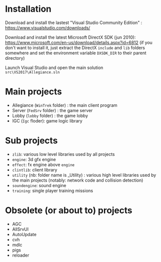 # Installation

Download and install the lastest "Visual Studio Community Edition" : https://www.visualstudio.com/downloads/

Download and install the latest Microsoft DirectX SDK (jun 2010): https://www.microsoft.com/en-us/download/details.aspx?id=6812 (if you don't want to install it, just extract the DirectX `include` and `lib` folders somewhere and set the environment variable `DXSDK_DIR` to their parent directory)

Launch Visual Studio and open the main solution `src\VS2017\Allegiance.sln`

# Main projects

* Allegiance (`WinTrek` folder) : the main client program
* Server (`FedSrv` folder) : the game server
* Lobby (`lobby` folder) : the game lobby
* IGC (`Igc` floder): game logic library

# Sub projects
* `zlib`: various low level libraries used by all projects
* `engine`: 3d gfx engine
* `effect`: fx engine above `engine`
* `clintlib`: client library
* `utility` (nb: folder name is _Utility) : various high level libraries used by the main projects (notably: network code and collision detection)
* `soundengine`: sound engine
* `training`: single player training missions 

# Obsolete (or about to) projects
* AGC
* AllSrvUI
* AutoUpdate
* cvh
* mdlc
* pigs
* reloader